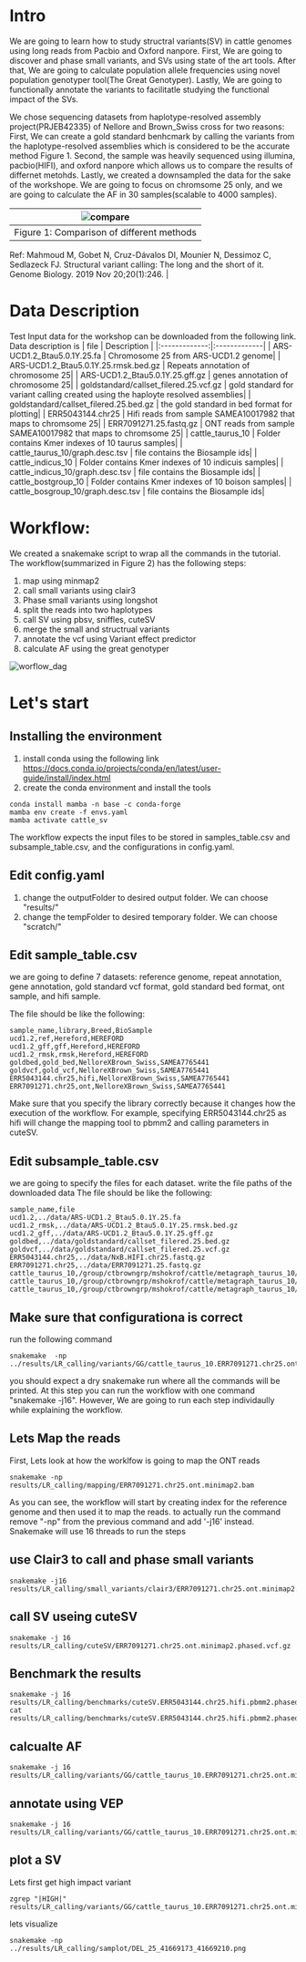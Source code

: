 # Intro
We are going to learn how to study structral variants(SV) in cattle genomes using long reads from Pacbio and Oxford nanpore. First, We are going to discover and phase  small variants, and SVs using state of the art tools. After that, We are going to calculate population allele frequencies using novel population genotyper tool(The Great Genotyper).  Lastly, We are going to functionally annotate the variants to facilitatle studying the functional impact of the SVs.

We chose sequencing datasets from  haplotype-resolved assembly project(PRJEB42335) of Nellore and Brown_Swiss cross for two reasons: First, We can create a gold standard benhcmark by calling the variants from the haplotype-resolved assemblies which is considered to be the accurate method Figure 1. Second, the sample was heavily sequenced using illumina, pacbio(HIFI), and oxford nanpore which allows us to compare the results of differnet metohds.  Lastly, we  created a downsampled the data for the sake of the workshope. We are going to focus on chromsome 25 only, and we are going to calculate the AF in 30 samples(scalable to 4000 samples). 


|![compare](https://media.springernature.com/full/springer-static/image/art%3A10.1186%2Fs13059-019-1828-7/MediaObjects/13059_2019_1828_Fig2_HTML.png?as=webp)|
|:--:|
|Figure 1: Comparison of different methods
Ref:  Mahmoud M, Gobet N, Cruz-Dávalos DI, Mounier N, Dessimoz C, Sedlazeck FJ. Structural variant calling: The long and the short of it. Genome Biology. 2019 Nov 20;20(1):246. 
|



# Data Description 
Test Input data for the workshop can be downloaded from the following link. 
Data description is
| file        |  Description  |
|:-------------:|:-------------|
| ARS-UCD1.2_Btau5.0.1Y.25.fa | Chromosome 25 from ARS-UCD1.2 genome|
| ARS-UCD1.2_Btau5.0.1Y.25.rmsk.bed.gz | Repeats annotation of chromosome 25|
| ARS-UCD1.2_Btau5.0.1Y.25.gff.gz | genes annotation of chromosome 25|
| goldstandard/callset_filered.25.vcf.gz | gold standard for variant calling created using the haployte resolved assemblies|
| goldstandard/callset_filered.25.bed.gz | the gold standard in bed format for plotting|
| ERR5043144.chr25 | Hifi reads from sample SAMEA10017982 that maps to chromsome 25|
| ERR7091271.25.fastq.gz | ONT reads from sample SAMEA10017982 that maps to chromsome 25|
| cattle_taurus_10 |  Folder contains Kmer indexes of 10  taurus samples|
| cattle_taurus_10/graph.desc.tsv |  file contains the Biosample ids|
| cattle_indicus_10 |  Folder contains Kmer indexes of 10  indicuis samples|
| cattle_indicus_10/graph.desc.tsv |  file contains the Biosample ids|
| cattle_bostgroup_10 |  Folder contains Kmer indexes of 10  boison samples|
| cattle_bosgroup_10/graph.desc.tsv |  file contains the Biosample ids|


# Workflow:

We created a snakemake script to wrap all the commands in the tutorial. The workflow(summarized in Figure 2) has the following steps: 
  1. map using minmap2
  2. call small variants using clair3
  3. Phase small variants using longshot
  4. split the reads into two haplotypes
  5. call SV using pbsv, sniffles, cuteSV
  6. merge the small and structrual variants
  7. annotate the vcf using Variant effect predictor
  8. calculate AF using the great genotyper

![worflow_dag](dag.png)



 
# Let's start
## Installing the environment
1. install conda using the following link https://docs.conda.io/projects/conda/en/latest/user-guide/install/index.html
2. create the conda environment and install the tools
```
conda install mamba -n base -c conda-forge
mamba env create -f envs.yaml
mamba activate cattle_sv
```
The workflow expects the input files to be stored in samples_table.csv and subsample_table.csv, and the configurations in config.yaml.
## Edit config.yaml
1. change the outputFolder to desired output folder. We can choose "results/"
2. change the tempFolder to desired temporary folder. We can choose "scratch/"
## Edit sample_table.csv
we are going to define 7 datasets: reference genome, repeat annotation, gene annotation, gold standard vcf format, gold standard bed format, ont sample, and hifi sample. 

The file should be like the following:
```
sample_name,library,Breed,BioSample
ucd1.2,ref,Hereford,HEREFORD
ucd1.2_gff,gff,Hereford,HEREFORD
ucd1.2_rmsk,rmsk,Hereford,HEREFORD
goldbed,gold_bed,NelloreXBrown_Swiss,SAMEA7765441
goldvcf,gold_vcf,NelloreXBrown_Swiss,SAMEA7765441
ERR5043144.chr25,hifi,NelloreXBrown_Swiss,SAMEA7765441
ERR7091271.chr25,ont,NelloreXBrown_Swiss,SAMEA7765441
```
Make sure that you specify the library correctly because it changes how the execution of the workflow. For example, specifying ERR5043144.chr25 as hifi will change the mapping tool to pbmm2 and calling parameters in cuteSV.


## Edit subsample_table.csv
we are going to specify the files for each dataset. write the file paths of the downloaded data 
The file should be like the following:
```
sample_name,file
ucd1.2,../data/ARS-UCD1.2_Btau5.0.1Y.25.fa
ucd1.2_rmsk,../data/ARS-UCD1.2_Btau5.0.1Y.25.rmsk.bed.gz
ucd1.2_gff,../data/ARS-UCD1.2_Btau5.0.1Y.25.gff.gz
goldbed,../data/goldstandard/callset_filered.25.bed.gz
goldvcf,../data/goldstandard/callset_filered.25.vcf.gz
ERR5043144.chr25,../data/NxB.HIFI.chr25.fastq.gz
ERR7091271.chr25,../data/ERR7091271.25.fastq.gz
cattle_taurus_10,/group/ctbrowngrp/mshokrof/cattle/metagraph_taurus_10/smooth_10000000/graph.dbg
cattle_taurus_10,/group/ctbrowngrp/mshokrof/cattle/metagraph_taurus_10/smooth_10000000/graph.desc.tsv
cattle_taurus_10,/group/ctbrowngrp/mshokrof/cattle/metagraph_taurus_10/smooth_10000000/annotation.relaxed.row_diff_int_brwt.annodbg
```

## Make sure that configurationa is correct
run the following command
```
snakemake  -np  ../results/LR_calling/variants/GG/cattle_taurus_10.ERR7091271.chr25.ont.minimap2/annotated/merged.vcf.gz
```
you should expect a dry snakemake run where all the commands will be printed. At this step you can run the workflow with one command "snakemake -j16". However, We are going to run each step individaully while explaining the workflow. 

## Lets Map the reads
First, Lets look at how the worklfow is going to map the ONT reads
```
snakemake -np results/LR_calling/mapping/ERR7091271.chr25.ont.minimap2.bam
```
As you can see, the workflow will start by creating index for the reference genome and then used it to map the reads. 
to actually run the command remove "-np" from the previous command and add '-j16' instead. Snakemake will use 16 threads to run the steps

## use Clair3 to call and phase small variants

```
snakemake -j16 results/LR_calling/small_variants/clair3/ERR7091271.chr25.ont.minimap2.vcf.gz
```


## call SV useing cuteSV

```
snakemake -j 16 results/LR_calling/cuteSV/ERR7091271.chr25.ont.minimap2.phased.vcf.gz
```

## Benchmark the results

```
snakemake -j 16  results/LR_calling/benchmarks/cuteSV.ERR5043144.chr25.hifi.pbmm2.phased/summary.txt
cat results/LR_calling/benchmarks/cuteSV.ERR5043144.chr25.hifi.pbmm2.phased/summary.txt
```


## calcualte AF

```
snakemake -j 16 results/LR_calling/variants/GG/cattle_taurus_10.ERR7091271.chr25.ont.minimap2/merged.vcf.gz
```

## annotate using VEP
```
snakemake -j 16 results/LR_calling/variants/GG/cattle_taurus_10.ERR7091271.chr25.ont.minimap2/annotated/merged.vcf.gz
```


## plot a SV
Lets first get high impact variant
```
zgrep "|HIGH|" results/LR_calling/variants/GG/cattle_taurus_10.ERR7091271.chr25.ont.minimap2/annotated/merged.vcf.gz 
```

lets visualize 
```
snakemake -np ../results/LR_calling/samplot/DEL_25_41669173_41669210.png
```



